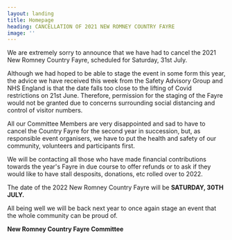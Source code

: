 ```yaml
---
layout: landing
title: Homepage
heading: CANCELLATION OF 2021 NEW ROMNEY COUNTRY FAYRE
image: ''
---
```

We are extremely sorry to announce that we have had to cancel the 2021 New Romney Country Fayre, scheduled for Saturday, 31st July.

Although we had hoped to be able to stage the event in some form this year, the advice we have received this week from the Safety Advisory Group and NHS England is that the date falls too close to the lifting of Covid restrictions on 21st June.  Therefore, permission for the staging of the Fayre would not be granted due to concerns surrounding social distancing and control of visitor numbers.

All our Committee Members are very disappointed and sad to have to cancel the Country Fayre for the second year in succession, but, as responsible event organisers, we have to put the health and safety of our community, volunteers and participants first.

We will be contacting all those who have made financial contributions towards the year's Fayre in due course to offer refunds or to ask if they would like to have stall desposits, donations, etc rolled over to 2022.

The date of the 2022 New Romney Country Fayre will be **SATURDAY, 30TH JULY.**

All being well we will be back next year to once again stage an event that the whole community can be proud of.

**New Romney Country Fayre Committee**
